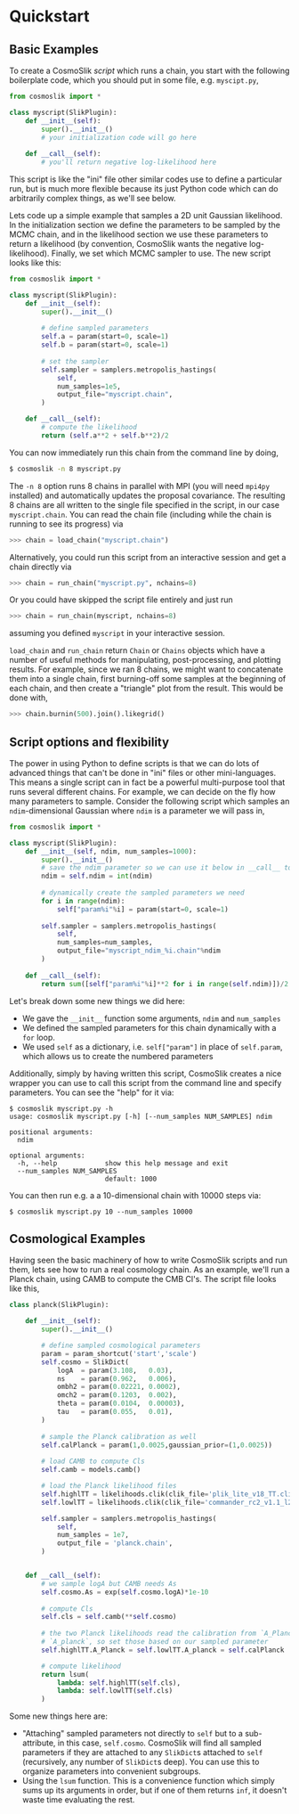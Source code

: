 # Quickstart

## Basic Examples

To create a CosmoSlik *script* which runs a chain, you start with the following boilerplate code, which you should put in some file, e.g. `myscipt.py`,

```python
from cosmoslik import *

class myscript(SlikPlugin):
    def __init__(self):
        super().__init__()
        # your initialization code will go here
        
    def __call__(self):
        # you'll return negative log-likelihood here
```

This script is like the "ini" file other similar codes use to define a particular run, but is much more flexible because its just Python code which can do arbitrarily complex things, as we'll see below. 

Lets code up a simple example that samples a 2D unit Gaussian likelihood. In the initialization section we define the parameters to be sampled by the MCMC chain, and in the likelihood section we use these parameters to return a likelihood (by convention, CosmoSlik wants the negative log-likelihood). Finally, we set which MCMC sampler to use. The new script looks like this:

```python
from cosmoslik import *

class myscript(SlikPlugin):
    def __init__(self):
        super().__init__()
        
        # define sampled parameters
        self.a = param(start=0, scale=1)
        self.b = param(start=0, scale=1)
        
        # set the sampler
        self.sampler = samplers.metropolis_hastings(
            self,
            num_samples=1e5, 
            output_file="myscript.chain",
        )

    def __call__(self):
        # compute the likelihood
        return (self.a**2 + self.b**2)/2
```


You can now immediately run this chain from the command line by doing, 

```bash
$ cosmoslik -n 8 myscript.py
```

The `-n 8` option runs 8 chains in parallel with MPI (you will need `mpi4py` installed) and automatically updates the proposal covariance. The resulting 8 chains are all written to the single file specified in the script, in our case `myscript.chain`. You can read the chain file (including while the chain is running to see its progress) via

```python
>>> chain = load_chain("myscript.chain")
```

Alternatively, you could run this script from an interactive session and get a chain directly via

```python
>>> chain = run_chain("myscript.py", nchains=8)
```

Or you could have skipped the script file entirely and just run

```python
>>> chain = run_chain(myscript, nchains=8)
```

assuming you defined `myscript` in your interactive session. 


`load_chain` and `run_chain` return `Chain` or `Chains` objects which have a number of useful methods for manipulating, post-processing, and plotting results. For example, since we ran 8 chains, we might want to concatenate them into a single chain, first burning-off some samples at the beginning of each chain, and then create a "triangle" plot from the result. This would be done with,

```python
>>> chain.burnin(500).join().likegrid()
```

## Script options and flexibility

The power in using Python to define scripts is that we can do lots of advanced things that can't be done in "ini" files or other mini-languages. This means a single script can in fact be a powerful multi-purpose tool that runs several different chains. For example, we can decide on the fly how many parameters to sample. Consider the following script which samples an `ndim`-dimensional Gaussian where `ndim` is a parameter we will pass in, 

```python
from cosmoslik import *

class myscript(SlikPlugin):
    def __init__(self, ndim, num_samples=1000):
        super().__init__()
        # save the ndim parameter so we can use it below in __call__ too
        ndim = self.ndim = int(ndim)
        
        # dynamically create the sampled parameters we need
        for i in range(ndim):
            self["param%i"%i] = param(start=0, scale=1)
            
        self.sampler = samplers.metropolis_hastings(
            self, 
            num_samples=num_samples, 
            output_file="myscript_ndim_%i.chain"%ndim
        )
        
    def __call__(self):
        return sum([self["param%i"%i]**2 for i in range(self.ndim)])/2
```

Let's break down some new things we did here:

* We gave the `__init__` function some arguments, `ndim` and `num_samples`
* We defined the sampled parameters for this chain dynamically with a `for` loop.
* We used `self` as a dictionary, i.e. `self["param"]` in place of `self.param`, which allows us to create the numbered parameters

Additionally, simply by having written this script, CosmoSlik creates a nice wrapper you can use to call this script from the command line and specify parameters. You can see the "help" for it via:


```
$ cosmoslik myscript.py -h
usage: cosmoslik myscript.py [-h] [--num_samples NUM_SAMPLES] ndim

positional arguments:
  ndim

optional arguments:
  -h, --help            show this help message and exit
  --num_samples NUM_SAMPLES
                        default: 1000
```

You can then run e.g. a a 10-dimensional chain with 10000 steps via:

```
$ cosmoslik myscript.py 10 --num_samples 10000
```

## Cosmological Examples

Having seen the basic machinery of how to write CosmoSlik scripts and run them, lets see how to run a real cosmology chain. As an example, we'll run a Planck chain, using CAMB to compute the CMB Cl's. The script file looks like this,

```python
class planck(SlikPlugin):

    def __init__(self):
        super().__init__()

        # define sampled cosmological parameters
        param = param_shortcut('start','scale')
        self.cosmo = SlikDict(
            logA  = param(3.108,   0.03),
            ns    = param(0.962,   0.006),
            ombh2 = param(0.02221, 0.0002),
            omch2 = param(0.1203,  0.002),
            theta = param(0.0104,  0.00003),
            tau   = param(0.055,   0.01),
        )
        
        # sample the Planck calibration as well
        self.calPlanck = param(1,0.0025,gaussian_prior=(1,0.0025))
        
        # load CAMB to compute Cls
        self.camb = models.camb()

        # load the Planck likelihood files
        self.highlTT = likelihoods.clik(clik_file='plik_lite_v18_TT.clik')
        self.lowlTT = likelihoods.clik(clik_file='commander_rc2_v1.1_l2_29_B.clik')

        self.sampler = samplers.metropolis_hastings(
            self,
            num_samples = 1e7,
            output_file = 'planck.chain',
        )


    def __call__(self):
        # we sample logA but CAMB needs As
        self.cosmo.As = exp(self.cosmo.logA)*1e-10
        
        # compute Cls
        self.cls = self.camb(**self.cosmo)
        
        # the two Planck likelihoods read the calibration from `A_Planck` and
        # `A_planck`, so set those based on our sampled parameter
        self.highlTT.A_Planck = self.lowlTT.A_planck = self.calPlanck

        # compute likelihood
        return lsum(
            lambda: self.highlTT(self.cls),
            lambda: self.lowlTT(self.cls)
        )
```

Some new things here are:

* "Attaching" sampled parameters not directly to `self` but to a sub-attribute, in this case, `self.cosmo`. CosmoSlik will find all sampled parameters if they are attached to any `SlikDict`s attached to `self` (recursively, any number of `SlikDict`s deep). You can use this to organize parameters into convenient subgroups. 
* Using the `lsum` function. This is a convenience function which simply sums up its arguments in order, but if one of them returns `inf`, it doesn't waste time evaluating the rest. 
